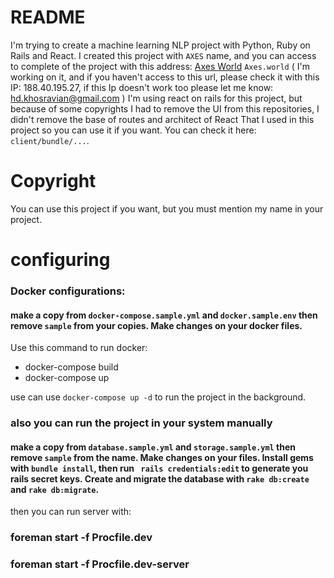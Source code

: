 # README
I'm trying to create a machine learning NLP project with Python, Ruby on Rails and React.
I created this project with `AXES` name, and you can access to complete of the project with this address: [Axes World](http://www.axes.world)
 `Axes.world` ( I'm working on it, and if you haven't access to this url, please check it with this IP: 188.40.195.27, if this Ip doesn't work too please let me know: hd.khosravian@gmail.com )
I'm using react on rails for this project, but because of some copyrights I had to remove the UI from this repositories, I didn't remove the base of routes and architect of React That I used in this project so you can use it if you want. You can check it here: `client/bundle/...`.

# Copyright
You can use this project if you want, but you must mention my name in your project.

# configuring

### Docker configurations:

#### make a copy from `docker-compose.sample.yml` and `docker.sample.env` then remove `sample` from your copies. Make changes on your docker files.
Use this command to run docker:

- docker-compose build
- docker-compose up

use can use `docker-compose up -d` to run the project in the background.

### also you can run the project in your system manually

#### make a copy from `database.sample.yml` and `storage.sample.yml` then remove `sample` from the name. Make changes on your files. Install gems with `bundle install`, then run ` rails credentials:edit` to generate you rails secret keys. Create and migrate the database with `rake db:create` and `rake db:migrate`.

then you can run server with:
### foreman start -f Procfile.dev
### foreman start -f Procfile.dev-server


